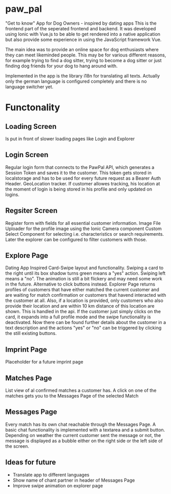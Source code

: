 # paw_pal
"Get to know" App for Dog Owners - inspired by dating apps
This is the frontend part of the seperated frontend and backend.
It was developed using Ionic with Vue.js to be able to get rendered into a native application but also provide some experience in using the JavaScript framework Vue.

The main idea was to provide an online space for dog enthusiasts where they can meet likeminded people. This may be for various different reasons, for example trying to find a dog sitter, trying to become a dog sitter or just finding dog friends for your dog to hang around with.

Implemented in the app is the library i18n for translating all texts. Actually only the german language is configured completely and there is no language switcher yet.

# Functonality

## Loading Screen
Is put in front of slower loading pages like Login and Explorer

## Login Screen
Regular login form that connects to the PawPal API, which generates a Session Token and saves it to the customer.
This token gets stored in localstorage and has to be used for every future request as a Bearer Auth Header.
GeoLocation tracker. If customer allowes tracking, his location at the moment of login is being stored in his profile and only updated on logins.

## Regsiter Screen
Register form with fields for all essential customer information.
Image File Uploader for the profile image using the Ionic Camera component
Custom Select Component for selecting i.e. characteristics or search requirements.
Later the explorer can be configured to filter customers with those.

## Explore Page
Dating App Inspired Card-Swipe layout and functionality. Swiping a card to the right until its box shadow turns green means a "yes" action. Swiping left means a "no".
The animation is still a bit flickery and may need some work in the future. Alternative to click buttons instead.
Explorer Page returns profiles of customers that have either matched the current customer and are waiting for match confirmation or customers that havend interacted with the customer at all. Also, if a location is provided, only customers who also provide their location and are within 10 km distance of this location are shown. This is handled in the api. If the customer just simply clicks on the card, it expands into a full profile mode and the swipe functionality is deactivated. Now there can be found further details about the customer in a text description and the actions "yes" or "no" can be triggered by clicking the still existing buttons.

## Imprint Page
Placeholder for a future imprint page

## Matches Page
List view of al confirmed matches a customer has. A click on one of the matches gets you to the Messages Page of the selected Match

## Messages Page
Every match has its own chat reachable through the Messages Page. A basic chat functionality is implemented with a textarea and a submit button. Depending on weather the current customer sent the message or not, the message is displayed as a bubble either on the right side or the left side of the screen.

## Ideas for future
- Translate app to different languages
- Show name of chant partner in header of Messages Page
- Improve swipe animation on explorer page